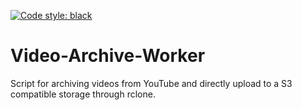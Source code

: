 <a href="https://github.com/psf/black"><img alt="Code style: black" src="https://img.shields.io/badge/code%20style-black-000000.svg"></a>

# Video-Archive-Worker

Script for archiving videos from YouTube and directly upload to a S3 compatible storage through rclone.
